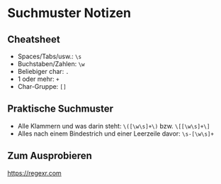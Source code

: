 # Suchmuster Notizen

## Cheatsheet

- Spaces/Tabs/usw.: `\s`
- Buchstaben/Zahlen: `\w`
- Beliebiger char: `.`
- 1 oder mehr: `+`
- Char-Gruppe: `[]`

## Praktische Suchmuster

- Alle Klammern und was darin steht: `\([\w\s]+\)` bzw. `\[[\w\s]+\]`
- Alles nach einem Bindestrich und einer Leerzeile davor: `\s-[\w\s]+`

## Zum Ausprobieren
https://regexr.com